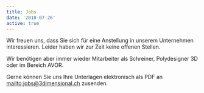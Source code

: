 ```yaml
---
title: Jobs
date: '2018-07-26'
active: true
---
```

Wir freuen uns, dass Sie sich für eine Anstellung in unserem Unternehmen interessieren. Leider haben wir zur Zeit keine offenen Stellen.

Wir benötigen aber immer wieder Mitarbeiter als Schreiner, Polydesigner 3D oder im Bereich AVOR.

Gerne können Sie uns Ihre Unterlagen elektronisch als PDF an <mailto:jobs@3dimensional.ch> zusenden.
